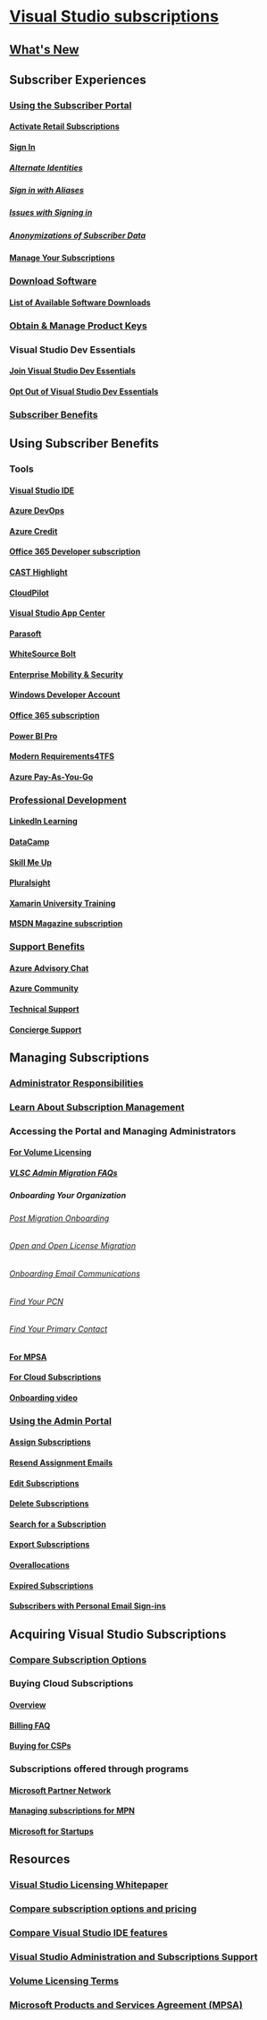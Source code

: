 # [Visual Studio subscriptions](index.md)
## [What's New](whats-new-in-subscriptions.md)
## Subscriber Experiences
### [Using the Subscriber Portal](using-the-subscriber-portal.md)
#### [Activate Retail Subscriptions](activate-store-subscriptions.md)
#### [Sign In](signing-in.md)
##### [Alternate Identities](vs-alternate-identity.md)
##### [Sign in with Aliases](aliasing.md)
##### [Issues with Signing in](sign-in-issues.md)
##### [Anonymizations of Subscriber Data](anonymization.md)
#### [Manage Your Subscriptions](manage-vs-subscriptions.md)
### [Download Software](subscriber-downloads.md)
#### [List of Available Software Downloads](software-download-list.md)
### [Obtain & Manage Product Keys](product-keys.md)
### Visual Studio Dev Essentials
#### [Join Visual Studio Dev Essentials](join-dev-essentials.md)
#### [Opt Out of Visual Studio Dev Essentials](leave-vsde.md)
### [Subscriber Benefits](subscriber-benefits.md)
## Using Subscriber Benefits
### Tools
#### [Visual Studio IDE ](vs-ide-benefit.md)
#### [Azure DevOps](vs-azure-devops.md)
#### [Azure Credit](vs-azure.md)
#### [Office 365 Developer subscription](vs-office-dev.md)
#### [CAST Highlight](vs-cast.md)
#### [CloudPilot](vs-cloudpilot.md)
#### [Visual Studio App Center](vs-visual-studio-app-center.md)
#### [Parasoft ](vs-parasoft.md)
#### [WhiteSource Bolt](vs-whitesource.md)
#### [Enterprise Mobility & Security](vs-ems.md)
#### [Windows Developer Account](vs-windows-dev.md)
#### [Office 365 subscription](vs-office365.md)
#### [Power BI Pro ](vs-pbi.md)
#### [Modern Requirements4TFS](vs-modernreq.md)
#### [Azure Pay-As-You-Go](vs-azure-payg.md)
### [Professional Development](professional-development.md)
#### [LinkedIn Learning](vs-linkedin-learning.md)
#### [DataCamp](vs-datacamp.md)
#### [Skill Me Up](vs-opsgility.md)
#### [Pluralsight](vs-pluralsight.md)
#### [Xamarin University Training](vs-xamarin.md)
#### [MSDN Magazine subscription](vs-msdn.md)
### [Support Benefits](technical-support.md)
#### [Azure Advisory Chat](vs-azure-advisory-chat.md)
#### [Azure Community](vs-azure-community.md)
#### [Technical Support](vs-tech-support.md)
#### [Concierge Support](vs-concierge-chat.md)
## Managing Subscriptions
### [Administrator Responsibilities](admin-responsibilities.md)
### [Learn About Subscription Management](subscription-management-info.md)
### Accessing the Portal and Managing Administrators
#### [For Volume Licensing](volume-license-admins.md)
##### [VLSC Admin Migration FAQs](vlsc-admin-faq.md)
##### Onboarding Your Organization
###### [Post Migration Onboarding](post-migration-onboarding.md)
###### [Open and Open License Migration](open-migration.md)
###### [Onboarding Email Communications](volume-license-onboarding-email.md)
###### [Find Your PCN](find-pcn.md)
###### [Find Your Primary Contact](find-primary-contact.md)
#### [For MPSA](mpsa.md)
#### [For Cloud Subscriptions](cloud-admin.md)
#### [Onboarding video](https://youtu.be/plSu6fpi7UI)
### [Using the Admin Portal](using-admin-portal.md)
#### [Assign Subscriptions](assign-license.md)
#### [Resend Assignment Emails](resend-assignment-email.md)
#### [Edit Subscriptions](edit-license.md)
#### [Delete Subscriptions](delete-license.md)
#### [Search for a Subscription](search-license.md)
#### [Export Subscriptions](exporting-subscriptions.md)
#### [Overallocations](handle-overclaimed-license.md)
#### [Expired Subscriptions](handle-expired-license.md)
#### [Subscribers with Personal Email Sign-ins](personal-email-sign-ins.md)
## Acquiring Visual Studio Subscriptions
### [Compare Subscription Options](https://visualstudio.microsoft.com/vs/pricing)
### Buying Cloud Subscriptions
#### [Overview](vscloud-overview.md)
#### [Billing FAQ](vscloud-billing-faq.md)
#### [Buying for CSPs](vscloud-csp.md)
### Subscriptions offered through programs
#### [Microsoft Partner Network](program-mpn.md)
#### [Managing subscriptions for MPN](manage-mpn-subscriptions.md)
#### [Microsoft for Startups](program-startups.md)
## Resources
### [Visual Studio Licensing Whitepaper](http://aka.ms/vslicensing)
### [Compare subscription options and pricing](https://visualstudio.microsoft.com/vs/pricing)
### [Compare Visual Studio IDE features](https://visualstudio.microsoft.com/vs/compare)
### [Visual Studio Administration and Subscriptions Support](https://visualstudio.microsoft.com/support/support-overview-vs)
### [Volume Licensing Terms](https://www.microsoft.com/en-us/licensing/product-licensing/products.aspx)
### [Microsoft Products and Services Agreement (MPSA)](https://www.microsoft.com/en-us/licensing/mpsa/default.aspx)
